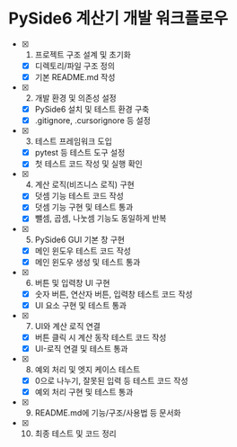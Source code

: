 # PySide6 계산기 개발 워크플로우

- [x] 1. 프로젝트 구조 설계 및 초기화
    - [x] 디렉토리/파일 구조 정의
    - [x] 기본 README.md 작성
- [x] 2. 개발 환경 및 의존성 설정
    - [x] PySide6 설치 및 테스트 환경 구축
    - [x] .gitignore, .cursorignore 등 설정
- [x] 3. 테스트 프레임워크 도입
    - [x] pytest 등 테스트 도구 설정
    - [x] 첫 테스트 코드 작성 및 실행 확인
- [x] 4. 계산 로직(비즈니스 로직) 구현
    - [x] 덧셈 기능 테스트 코드 작성
    - [x] 덧셈 기능 구현 및 테스트 통과
    - [x] 뺄셈, 곱셈, 나눗셈 기능도 동일하게 반복
- [x] 5. PySide6 GUI 기본 창 구현
    - [x] 메인 윈도우 테스트 코드 작성
    - [x] 메인 윈도우 생성 및 테스트 통과
- [x] 6. 버튼 및 입력창 UI 구현
    - [x] 숫자 버튼, 연산자 버튼, 입력창 테스트 코드 작성
    - [x] UI 요소 구현 및 테스트 통과
- [x] 7. UI와 계산 로직 연결
    - [x] 버튼 클릭 시 계산 동작 테스트 코드 작성
    - [x] UI-로직 연결 및 테스트 통과
- [x] 8. 예외 처리 및 엣지 케이스 테스트
    - [x] 0으로 나누기, 잘못된 입력 등 테스트 코드 작성
    - [x] 예외 처리 구현 및 테스트 통과
- [x] 9. README.md에 기능/구조/사용법 등 문서화
- [x] 10. 최종 테스트 및 코드 정리 